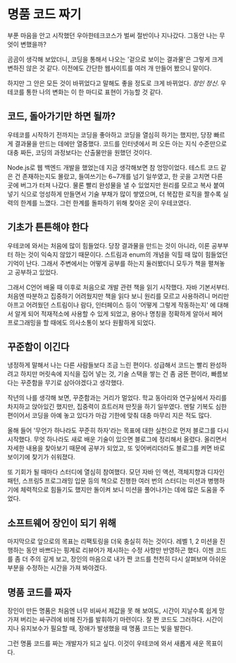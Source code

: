 # 명품 코드 짜기

부푼 마음을 안고 시작했던 우아한테크코스가 벌써 절반이나 지나갔다. 그동안 나는 무엇이 변했을까?

곰곰이 생각해 보았더니, 코딩을 통해서 나오는 '겉으로 보이는 결과물'은 그렇게 크게 변하진 않은 것 같다. 이전에도 간단한 웹사이트를 여러 개 만들어 봤으니 말이다.

하지만 그 안은 모든 것이 바뀌었다고 말해도 좋을 정도로 크게 바뀌었다. *장인 정신*. 우테코를 통한 나의 변화는 이 한 마디로 표현이 가능할 것 같다.

## 코드, 돌아가기만 하면 될까?

우테코를 시작하기 전까지는 코딩을 좋아하고 코딩을 열심히 하기는 했지만, 당장 빠르게 결과물을 만드는 데에만 열중했다. 코드를 인터넷에서 퍼 오든 아는 지식 수준만으로 대충 짜든, 코딩의 과정보다는 산출물만을 원했던 것이다.

Node.js로 웹 백엔드 개발을 했었는데 지금 생각해보면 참 엉망이었다. 테스트 코드 같은 건 존재하는지도 몰랐고, 들여쓰기는 6~7개를 넘기 일쑤였고, 한 곳을 고치면 다른 곳에 버그가 터져 나갔다.
물론 빨리 완성물을 낼 수 있었지만 원리를 모르고 복사 붙여넣기 식으로 엉성하게 만들면서 기술 부채가 많이 쌓였으며, 더 복잡한 로직을 짤수록 실력의 한계를 느꼈다. 그런 한계를 돌파하기 위해 찾아온 곳이 우테코였다.

## 기초가 튼튼해야 한다

우테코에 와서는 처음에 많이 힘들었다. 당장 결과물을 만드는 것이 아니라, 이론 공부부터 하는 것이 익숙지 않았기 때문이다. 스트림과 enum의 개념을 익힐 때 많이 힘들었던 기억이 난다. 그래서 주변에서는 어떻게 공부를 하는지 둘러봤더니 모두가 책을 펼쳐놓고 공부하고 있었다.

그래서 C언어 배울 때 이후로 처음으로 개발 관련 책을 읽기 시작했다. 자바 기본서부터. 처음엔 따분하고 집중하기 어려웠지만 책을 읽다 보니 원리를 모르고 사용하려니 머리만 아프고 어려웠던 스트림이나 람다, 인터페이스 등이 '어떻게 그렇게 작동하는지' 에 대해서 알게 되어 적재적소에 사용할 수 있게 되었고, 용어나 명칭을 정확하게 알아서 페어 프로그래밍을 할 때에도 의사소통이 보다 원활하게 되었다.

## 꾸준함이 이긴다

냉정하게 말해서 나는 다른 사람들보다 조금 느린 편이다. 성급해서 코드는 빨리 완성하려고 하지만 머릿속에 지식을 집어 넣는 것, 기술 스택을 쌓는 건 좀 굼뜬 편이라, 빠름보다는 꾸준함을 무기로 삼아야겠다고 생각했다.

작년의 나를 생각해 보면, 꾸준함과는 거리가 멀었다. 학교 동아리와 연구실에서 자리를 차지하고 앉아있긴 했지만, 집중력이 흐트러져 딴짓을 하기 일쑤였다. 멘탈 기복도 심한 편이어서 코딩을 아예 놓고 있다가 마감 기한에 맞춰 대충 마무리 지은 적도 많다.

올해 들어 '무언가 하나라도 꾸준히 하자'라는 목표에 대한 실천으로 먼저 블로그를 다시 시작했다. 무엇 하나라도 새로 배운 기술이 있으면 블로그에 정리해서 올렸다. 올리면서 자세한 내용을 찾아보기 때문에 공부가 되었고, 또 잊어버리더라도 블로그를 켜면 바로 보이기에 찾기가 쉬워졌다.

또 기회가 될 때마다 스터디에 열심히 참여했다. 모던 자바 인 액션, 객체지향과 디자인 패턴, 스프링5 프로그래밍 입문 등의 책으로 진행한 여러 번의 스터디는 미션과 병행하기에 체력적으로 힘들기도 했지만 돌이켜 보니 미션을 풀어나가는 데에 많은 도움을 주었다.

## 소프트웨어 장인이 되기 위해

마지막으로 앞으로의 목표는 리팩토링을 더욱 충실히 하는 것이다. 레벨 1, 2 미션을 진행하는 동안 바쁘다는 핑계로 리뷰어가 제시하는 수정 사항만 반영하곤 했다. 이젠 코드를 좀 더 주의 깊게 보고, 장인의 마음으로 내가 짠 코드를 천천히 다시 살펴보며 아쉬운 부분을 수정하는 시간을 가져 봐야겠다.

## 명품 코드를 짜자

장인이 만든 명품은 처음엔 너무 비싸서 제값을 못 해 보여도, 시간이 지날수록 쉽게 망가져 버리는 싸구려에 비해 진가를 발휘하기 마련이다. 잘 짠 코드도 그러하다. 시간이 지나 유지보수가 필요할 때, 장애가 발생했을 때 명품 코드는 빛을 발한다.

그런 명품 코드를 짜는 개발자가 되고 싶다. 이것이 우테코에 와서 새롭게 새운 목표이다.